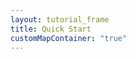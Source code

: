 ```yaml
---
layout: tutorial_frame
title: Quick Start
customMapContainer: "true"
---
```

<div id='map' style='width: 600px; height: 400px;'></div>
<script type="module">
	import L, {Map, TileLayer, Marker, Circle, Polygon} from 'leaflet';

	const map = new Map('map').setView([51.505, -0.09], 13);

	const tiles = new TileLayer('https://tile.openstreetmap.org/{z}/{x}/{y}.png', {
		maxZoom: 19,
		attribution: '&copy; <a href="http://www.openstreetmap.org/copyright">OpenStreetMap</a>'
	}).addTo(map);

	const marker = new Marker([51.5, -0.09]).addTo(map);

	const circle = new Circle([51.508, -0.11], {
		color: 'red',
		fillColor: '#f03',
		fillOpacity: 0.5,
		radius: 500
	}).addTo(map);

	const polygon = new Polygon([
		[51.509, -0.08],
		[51.503, -0.06],
		[51.51, -0.047]
	]).addTo(map);

	window.L = L; // only for debugging in the developer console
	window.map = map; // only for debugging in the developer console
</script>
